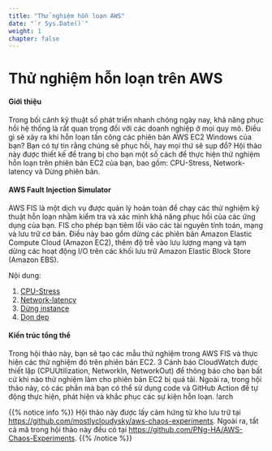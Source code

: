 ```yaml
---
title: "Thử nghiệm hỗn loạn AWS"
date: "`r Sys.Date()`"
weight: 1
chapter: false
---
```


# Thử nghiệm hỗn loạn trên AWS

#### Giới thiệu
Trong bối cảnh kỹ thuật số phát triển nhanh chóng ngày nay, khả năng phục hồi hệ thống là rất quan trọng đối với các doanh nghiệp ở mọi quy mô. Điều gì sẽ xảy ra khi hỗn loạn tấn công các phiên bản AWS EC2 Windows của bạn? Bạn có tự tin rằng chúng sẽ phục hồi, hay mọi thứ sẽ sụp đổ? Hội thảo này được thiết kế để trang bị cho bạn một số cách để thực hiện thử nghiệm hỗn loạn trên phiên bản EC2 của bạn, bao gồm: CPU-Stress, Network-latency và Dừng phiên bản.

#### AWS Fault Injection Simulator
AWS FIS là một dịch vụ được quản lý hoàn toàn để chạy các thử nghiệm kỹ thuật hỗn loạn nhằm kiểm tra và xác minh khả năng phục hồi của các ứng dụng của bạn. FIS cho phép bạn tiêm lỗi vào các tài nguyên tính toán, mạng và lưu trữ cơ bản. Điều này bao gồm dừng các phiên bản Amazon Elastic Compute Cloud (Amazon EC2), thêm độ trễ vào lưu lượng mạng và tạm dừng các hoạt động I/O trên các khối lưu trữ Amazon Elastic Block Store (Amazon EBS).

Nội dung:
1. [CPU-Stress]((1-CPU-Stress))
2. [Network-latency]((2-Network-latency))
3. [Dừng instance](3)
4. [Dọn dẹp](4)

#### Kiến trúc tổng thể
Trong hội thảo này, bạn sẽ tạo các mẫu thử nghiệm trong AWS FIS và thực hiện các thử nghiệm đó trên phiên bản EC2. 3 Cảnh báo CloudWatch được thiết lập (CPUUtilization, NetworkIn, NetworkOut) để thông báo cho bạn bất cứ khi nào thử nghiệm làm cho phiên bản EC2 bị quá tải. Ngoài ra, trong hội thảo này, có các phần mà bạn có thể sử dụng code và GitHub Action để tự động thực hiện, phát hiện và khắc phục các sự kiện hỗn loạn.
!arch

{{% notice info %}}
Hội thảo này được lấy cảm hứng từ kho lưu trữ tại https://github.com/mostlycloudysky/aws-chaos-experiments. Ngoài ra, tất cả mã trong hội thảo này đều có tại https://github.com/PNg-HA/AWS-Chaos-Experiments.
{{% /notice %}}
